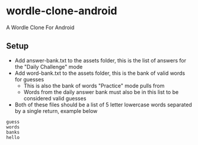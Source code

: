 # wordle-clone-android
A Wordle Clone For Android

## Setup
- Add answer-bank.txt to the assets folder, this is the list of answers for the "Daily Challenge" mode
- Add word-bank.txt to the assets folder, this is the bank of valid words for guesses
  - This is also the bank of words "Practice" mode pulls from
  - Words from the daily answer bank must also be in this list to be considered valid guesses
- Both of these files should be a list of 5 letter lowercase words separated by a single return, example below
```
guess
words
banks
hello
```

